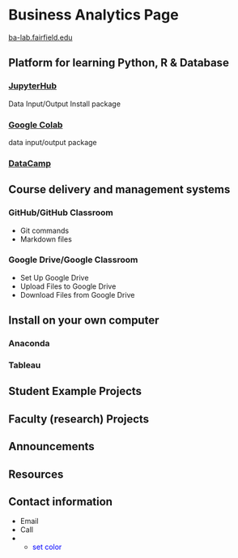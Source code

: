 # Business Analytics Page

[ba-lab.fairfield.edu](ba-lab.fairfield.edu)

## Platform for learning Python, R & Database
 
### [JupyterHub](https://github.com/ypff/balab/blob/master/JupyterHub.md)
Data Input/Output
Install package

### [Google Colab](http://colab.research.google.com)  
data input/output
package

### [DataCamp](https://www.datacamp.com)

## Course delivery and management systems

### GitHub/GitHub Classroom
+ Git commands
+ Markdown files

### Google Drive/Google Classroom
+ Set Up Google Drive
+ Upload Files to Google Drive
+ Download Files from Google Drive

## Install on your own computer

### Anaconda
### Tableau

## Student Example Projects
## Faculty (research) Projects
## Announcements
## Resources
## Contact information
+ Email
+ Call
+ - <span style="color:blue"> set color </span>
